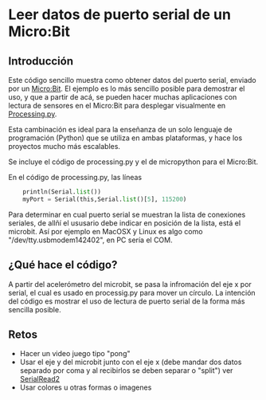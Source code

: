 # Leer datos de puerto serial de un Micro:Bit

## Introducción
Este código sencillo muestra como obtener datos del puerto serial, enviado por un [Micro:Bit](https://microbit.org/). El ejemplo es lo más sencillo posible para demostrar el uso, y que a partir de acá, se pueden hacer muchas aplicaciones con lectura de sensores en el Micro:Bit para desplegar visualmente en [Processing.py](https://py.processing.org/).

Esta cambinación es ideal para la enseñanza de un solo lenguaje de programación (Python) que se utiliza en ambas plataformas, y hace los proyectos mucho más escalables.

Se incluye el código de processing.py y el de micropython para el Micro:Bit.

En el código de processing.py, las líneas

```python
    println(Serial.list())
    myPort = Serial(this,Serial.list()[5], 115200)
```
Para determinar en cual puerto serial se muestran la lista de conexiones seriales, de allñí el ususario debe indicar en posición de la lista, está el microbit. Así por ejemplo en MacOSX y Linux es algo como "/dev/tty.usbmodem142402", en PC sería el COM.

## ¿Qué hace el código?
A partir del acelerómetro del microbit, se pasa la infromación del eje x por serial, el cual es usado en processig.py para mover un círculo.  La intención del código es mostrar el uso de lectura de puerto serial de la forma más sencilla posible.

##  Retos
- Hacer un video juego tipo "pong"
- Usar el eje y del microbit junto con el eje x (debe mandar dos datos separado por coma y al recibirlos se deben separar o "split") ver [SerialRead2](https://github.com/tomasdecamino/CS_TOLIS/tree/main/SerialRead2)
- Usar colores u otras formas o imagenes
